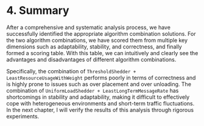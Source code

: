 # 4. Summary

After a comprehensive and systematic analysis process, we have successfully identified the appropriate algorithm combination solutions. For the two algorithm combinations, we have scored them from multiple key dimensions such as adaptability, stability, and correctness, and finally formed a scoring table. With this table, we can intuitively and clearly see the advantages and disadvantages of different algorithm combinations.

Specifically, the combination of `ThresholdShedder + LeastResourceUsageWithWeight` performs poorly in terms of correctness and is highly prone to issues such as over placement and over unloading. The combination of `UniformLoadShedder + LeastLongTermMessageRate` has shortcomings in stability and adaptability, making it difficult to effectively cope with heterogeneous environments and short-term traffic fluctuations. In the next chapter, I will verify the results of this analysis through rigorous experiments.

&#x20;

